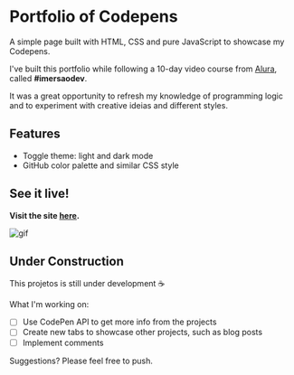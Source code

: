 # Portfolio of Codepens

A simple page built with HTML, CSS and pure JavaScript to showcase my Codepens.

I've built this portfolio while following a 10-day video course from [Alura](https://www.alura.com.br/), called **#imersaodev**.

It was a great opportunity to refresh my knowledge of programming logic and to experiment with creative ideias and different styles.

## Features

- Toggle theme: light and dark mode
- GitHub color palette and similar CSS style

## See it live!

**Visit the site [here](https://samantafluture.github.io/codepens/).** 

![gif](https://github.com/samantafluture/codepens/blob/main/codepens.gif?raw=true)

## Under Construction

This projetos is still under development :coffee:

What I'm working on: 

- [ ] Use CodePen API to get more info from the projects
- [ ] Create new tabs to showcase other projects, such as blog posts
- [ ] Implement comments

Suggestions? Please feel free to push.



